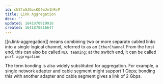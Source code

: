 ```yaml
---
id: cWZfoGJGoxKOfwJm1hRcP
title: Link Aggregation
desc: ''
updated: 1641870919918
created: 1641870816647
---
```


[[n.link-aggregation]] means combining two or more separate cabled links into a single logical channel, referred to as an `EtherChannel`
From the host end, this can also be called `NIC teaming`; at the switch end, it can be called `port aggregation`

The term bonding is also widely substituted for aggregation. 
For example, a single network adapter and cable segment might support 1 Gbps; 
bonding this with another adapter and cable segment gives a link of 2 Gbps.
